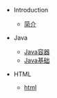 * Introduction
    * [简介](README.md)

* Java
    * [Java容器](java/Java容器.md)
    * [Java基础](java/Java基础.md)
    
* HTML
	* [html](html/this.md)

